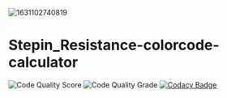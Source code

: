 ![1631102740819](https://user-images.githubusercontent.com/89759853/132506567-d33e457a-aa58-451c-bc8c-67b6d70f258f.jpg)
# Stepin_Resistance-colorcode-calculator
![Code Quality Score](<https://www.code-inspector.com/project/28195/score/svg>)
![Code Quality Grade](<https://www.code-inspector.com/project/28195/status/svg>)
[![Codacy Badge](https://app.codacy.com/project/badge/Grade/a45983cd262d4b17a7b822f65c235f52)](https://www.codacy.com/gh/Jyothi959/Stepin_Resistance-colorcode-calculator/dashboard?utm_source=github.com&amp;utm_medium=referral&amp;utm_content=Jyothi959/Stepin_Resistance-colorcode-calculator&amp;utm_campaign=Badge_Grade)
